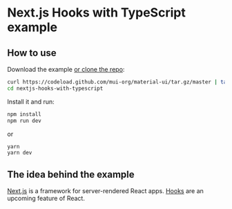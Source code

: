 # Next.js Hooks with TypeScript example

## How to use

Download the example [or clone the repo](https://github.com/mui-org/material-ui):

```sh
curl https://codeload.github.com/mui-org/material-ui/tar.gz/master | tar -xz --strip=2  material-ui-master/examples/nextjs-hooks-with-typescript
cd nextjs-hooks-with-typescript
```

Install it and run:

```sh
npm install
npm run dev
```

or

```sh
yarn
yarn dev
```

## The idea behind the example

[Next.js](https://github.com/zeit/next.js) is a framework for server-rendered React apps.
[Hooks](https://reactjs.org/docs/hooks-state.html) are an upcoming feature of React.
